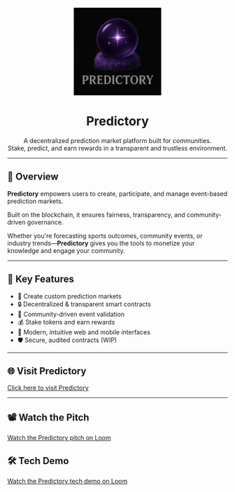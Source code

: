 <p align="center">
  <img src="logo.png" alt="Predictory Logo" width="200"/>
</p>

<h1 align="center">Predictory</h1>

<p align="center">
  A decentralized prediction market platform built for communities.<br>
  Stake, predict, and earn rewards in a transparent and trustless environment.
</p>

---

## 🚀 Overview

**Predictory** empowers users to create, participate, and manage event-based prediction markets.  

Built on the blockchain, it ensures fairness, transparency, and community-driven governance.

Whether you're forecasting sports outcomes, community events, or industry trends—**Predictory** gives you the tools to monetize your knowledge and engage your community.

---

## 🎯 Key Features

- 📝 Create custom prediction markets
- 🔒 Decentralized & transparent smart contracts
- 🤝 Community-driven event validation
- 💰 Stake tokens and earn rewards
- 📱 Modern, intuitive web and mobile interfaces
- 🛡️ Secure, audited contracts (WIP)

---

## 🌐 Visit Predictory

[Click here to visit Predictory](https://predictory.vercel.app/)

---

## 📽️ Watch the Pitch

[Watch the Predictory pitch on Loom](https://www.loom.com/share/eb2cd5f5fbb643ddbf0109663cc4020f?sid=0f2651ba-1484-404e-b7c2-760e2d83356f)

## 🛠️ Tech Demo

[Watch the Predictory tech demo on Loom](https://www.loom.com/share/a6550b028cad413396fbcbf2f59c2c03?sid=d1fb42bb-6cd2-4126-a905-133f0ab3b705)
